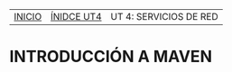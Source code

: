 <table width="100%">
<tr>
<td><a href="../README.html">INICIO</a></td>
<td><a href="INDICE.html">ÍNIDCE UT4</a></td>
<td>UT 4: SERVICIOS DE RED</td>
</tr>
</table>

# INTRODUCCIÓN A MAVEN

